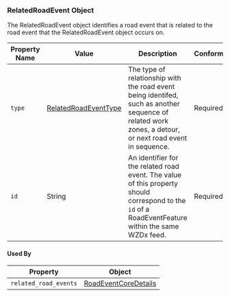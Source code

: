 ### RelatedRoadEvent Object
The RelatedRoadEvent object identifies a road event that is related to the road event that the RelatedRoadEvent object occurs on.

Property Name | Value | Description | Conformance | Notes
--- | --- | --- | --- | ---
`type` | [RelatedRoadEventType](/spec-content/enumerated-types/RelatedRoadEventType.md) | The type of relationship with the road event being identifed, such as another sequence of related work zones, a detour, or next road event in sequence. | Required |
`id` | String | An identifier for the related road event. The value of this property should correspond to the `id` of a RoadEventFeature within the same WZDx feed. | Required |

#### Used By
Property | Object
--- | ---
`related_road_events` | [RoadEventCoreDetails](/spec-content/objects/RoadEventCoreDetails.md)
